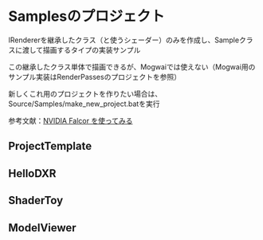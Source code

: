 # Samplesのプロジェクト
IRendererを継承したクラス（と使うシェーダー）のみを作成し、Sampleクラスに渡して描画するタイプの実装サンプル  

この継承したクラス単体で描画できるが、Mogwaiでは使えない（Mogwai用のサンプル実装はRenderPassesのプロジェクトを参照）  

新しくこれ用のプロジェクトを作りたい場合は、Source/Samples/make_new_project.batを実行  

参考文献：[NVIDIA Falcor を使ってみる](https://shikihuiku.github.io/post/falcor_getting_started/  )

## ProjectTemplate
## HelloDXR

## ShaderToy

## ModelViewer

<!--stackedit_data:
eyJoaXN0b3J5IjpbMzAyMjA1ODg3LC0xMjk4Mzg4NTgyLDk0Nj
Q3ODI5Myw3NTY1NzI3ODldfQ==
-->
